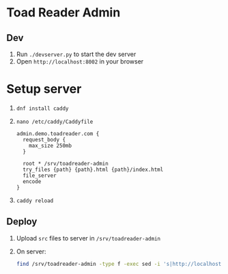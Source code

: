 # Toad Reader Admin

## Dev

1. Run `./devserver.py` to start the dev server
2. Open `http://localhost:8002` in your browser

# Setup server

1. `dnf install caddy`

2. `nano /etc/caddy/Caddyfile`

    ```
    admin.demo.toadreader.com {
      request_body {
        max_size 250mb
      }

      root * /srv/toadreader-admin
      try_files {path} {path}.html {path}/index.html
      file_server
      encode
    }
    ```

3. `caddy reload`

## Deploy

1. Upload `src` files to server in `/srv/toadreader-admin`

2. On server:
   ```sh
   find /srv/toadreader-admin -type f -exec sed -i 's|http://localhost:4567|https://api.demo.toadreader.com|g' {} +
   ```
